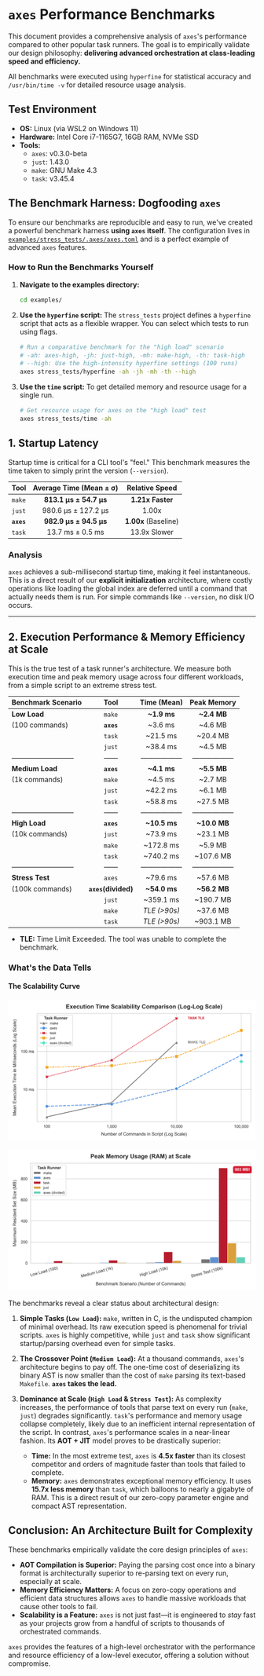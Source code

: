 # `axes` Performance Benchmarks

This document provides a comprehensive analysis of `axes`'s performance compared to other popular task runners. The goal is to empirically validate our design philosophy: **delivering advanced orchestration at class-leading speed and efficiency.**

All benchmarks were executed using `hyperfine` for statistical accuracy and `/usr/bin/time -v` for detailed resource usage analysis.

## Test Environment

* **OS:** Linux (via WSL2 on Windows 11)
* **Hardware:** Intel Core i7-1165G7, 16GB RAM, NVMe SSD
* **Tools:**
  * `axes`: v0.3.0-beta
  * `just`: 1.43.0
  * `make`: GNU Make 4.3
  * `task`: v3.45.4

## The Benchmark Harness: Dogfooding `axes`

To ensure our benchmarks are reproducible and easy to run, we've created a powerful benchmark harness **using `axes` itself**. The configuration lives in [`examples/stress_tests/.axes/axes.toml`](./stress_tests/.axes/axes.toml) and is a perfect example of advanced `axes` features.

### How to Run the Benchmarks Yourself

1. **Navigate to the examples directory:**

    ```sh
    cd examples/
    ```

2. **Use the `hyperfine` script:** The `stress_tests` project defines a `hyperfine` script that acts as a flexible wrapper. You can select which tests to run using flags.

    ```sh
    # Run a comparative benchmark for the "high load" scenario
    # -ah: axes-high, -jh: just-high, -mh: make-high, -th: task-high
    # --high: Use the high-intensity hyperfine settings (100 runs)
    axes stress_tests/hyperfine -ah -jh -mh -th --high
    ```

3. **Use the `time` script:** To get detailed memory and resource usage for a single run.

    ```sh
    # Get resource usage for axes on the "high load" test
    axes stress_tests/time -ah
    ```

## 1. Startup Latency

Startup time is critical for a CLI tool's "feel." This benchmark measures the time taken to simply print the version (`--version`).

| Tool | Average Time (Mean ± σ) | Relative Speed |
| :--- | :---: | :---: |
| `make` | **813.1 µs ± 54.7 µs** | **1.21x Faster** |
| `just` | 980.6 µs ± 127.2 µs | 1.00x |
| **`axes`** | **982.9 µs ± 94.5 µs** | **1.00x** (Baseline) |
| `task` | 13.7 ms ± 0.5 ms | 13.9x Slower |

### Analysis

`axes` achieves a sub-millisecond startup time, making it feel instantaneous. This is a direct result of our **explicit initialization** architecture, where costly operations like loading the global index are deferred until a command that actually needs them is run. For simple commands like `--version`, no disk I/O occurs.

---

## 2. Execution Performance & Memory Efficiency at Scale

This is the true test of a task runner's architecture. We measure both execution time and peak memory usage across four different workloads, from a simple script to an extreme stress test.

| Benchmark Scenario |    Tool    | Time (Mean)  |  Peak Memory  |
|:-------------------|:----------:|:------------:|:-------------:|
|    **Low Load**    |   `make`   | **~1.9 ms**  | **~2.4 MB**   |
|   (100 commands)   | **`axes`** |   ~3.6 ms    |   ~4.6 MB     |
|                    |   `task`   |   ~21.5 ms   |   ~20.4 MB    |
|                    |   `just`   |   ~38.4 ms   |   ~4.5 MB     |
|     ―――――――――      |     ――     |    ――――――    |    ――――――     |
|  **Medium Load**   | **`axes`** | **~4.1 ms**  | **~5.5 MB**   |
|   (1k commands)    |   `make`   |   ~4.5 ms    |   ~2.7 MB     |
|                    |   `just`   |   ~42.2 ms   |   ~6.1 MB     |
|                    |   `task`   |   ~58.8 ms   |   ~27.5 MB    |
|     ―――――――――      |     ――     |    ――――――    |    ――――――     |
|   **High Load**    | **`axes`** | **~10.5 ms** | **~10.0 MB**  |
|   (10k commands)   |   `just`   |   ~73.9 ms   |   ~23.1 MB    |
|                    |   `make`   |   ~172.8 ms  |   ~5.9 MB     |
|                    |   `task`   |   ~740.2 ms  |   ~107.6 MB   |
|     ―――――――――      |     ――     |    ――――――    |    ――――――     |
|  **Stress Test**   |   `axes`   |   ~79.6 ms   |   ~57.6 MB    |
|  (100k commands)   | **`axes`(divided)** | **~54.0 ms** | **~56.2 MB**  |
|                    |   `just`   |   ~359.1 ms  |   ~190.7 MB   |
|                    |   `make`   | *TLE (>90s)* |   ~37.6 MB    |
|                    |   `task`   | *TLE (>90s)* |   ~903.1 MB   |

* **TLE:** Time Limit Exceeded. The tool was unable to complete the benchmark.

### What's the Data Tells

#### **The Scalability Curve**

![Scalability Curve Graph](../media/benchmark_execution_time.png)

![Memory Max Uses Curve Graph](../media/benchmark_peak_memory.png)

The benchmarks reveal a clear status about architectural design:

1. **Simple Tasks (`Low Load`):** `make`, written in C, is the undisputed champion of minimal overhead. Its raw execution speed is phenomenal for trivial scripts. `axes` is highly competitive, while `just` and `task` show significant startup/parsing overhead even for simple tasks.

2. **The Crossover Point (`Medium Load`):** At a thousand commands, `axes`'s architecture begins to pay off. The one-time cost of deserializing its binary AST is now smaller than the cost of `make` parsing its text-based `Makefile`. **`axes` takes the lead.**

3. **Dominance at Scale (`High Load` & `Stress Test`):** As complexity increases, the performance of tools that parse text on every run (`make`, `just`) degrades significantly. `task`'s performance and memory usage collapse completely, likely due to an inefficient internal representation of the script. In contrast, `axes`'s performance scales in a near-linear fashion. Its **AOT + JIT** model proves to be drastically superior:
    * **Time:** In the most extreme test, `axes` is **4.5x faster** than its closest competitor and orders of magnitude faster than tools that failed to complete.
    * **Memory:** `axes` demonstrates exceptional memory efficiency. It uses **15.7x less memory** than `task`, which balloons to nearly a gigabyte of RAM. This is a direct result of our zero-copy parameter engine and compact AST representation.

## Conclusion: An Architecture Built for Complexity

These benchmarks empirically validate the core design principles of `axes`:

* **AOT Compilation is Superior:** Paying the parsing cost once into a binary format is architecturally superior to re-parsing text on every run, especially at scale.
* **Memory Efficiency Matters:** A focus on zero-copy operations and efficient data structures allows `axes` to handle massive workloads that cause other tools to fail.
* **Scalability is a Feature:** `axes` is not just fast—it is engineered to *stay* fast as your projects grow from a handful of scripts to thousands of orchestrated commands.

`axes` provides the features of a high-level orchestrator with the performance and resource efficiency of a low-level executor, offering a solution without compromise.
